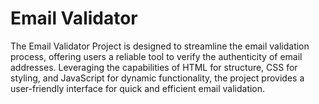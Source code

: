 # Email Validator
 The Email Validator Project is designed to streamline the email validation process, offering users a reliable tool to verify the authenticity of email addresses. Leveraging the capabilities of HTML for structure, CSS for styling, and JavaScript for dynamic functionality, the project provides a user-friendly interface for quick and efficient email validation.
